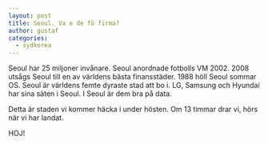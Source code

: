 ```yaml
---
layout: post
title: Seoul. Va e de fö firma?
author: gustaf
categories:
  - sydkorea
---
```


Seoul har 25 miljoner invånare.
Seoul anordnade fotbolls VM 2002.
2008 utsågs Seoul till en av världens bästa finansstäder.
1988 höll Seoul sommar OS.
Seoul är världens femte dyraste stad att bo i.
LG, Samsung och Hyundai har sina säten i Seoul.
I Seoul är dem bra på data.

Detta är staden vi kommer häcka i under hösten. Om 13 timmar drar vi, hörs när vi har landat.

HOJ!
